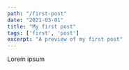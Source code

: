 ```yaml
---
path: "/first-post"
date: "2021-03-01"
title: "My first post"
tags: ['first', 'post']
excerpt: "A preview of my first post"
---
```


Lorem ipsum

